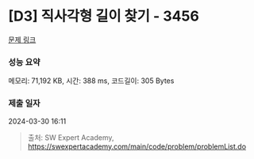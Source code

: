 # [D3] 직사각형 길이 찾기 - 3456 

[문제 링크](https://swexpertacademy.com/main/code/problem/problemDetail.do?contestProbId=AWFPmsqqALwDFAV0) 

### 성능 요약

메모리: 71,192 KB, 시간: 388 ms, 코드길이: 305 Bytes

### 제출 일자

2024-03-30 16:11



> 출처: SW Expert Academy, https://swexpertacademy.com/main/code/problem/problemList.do